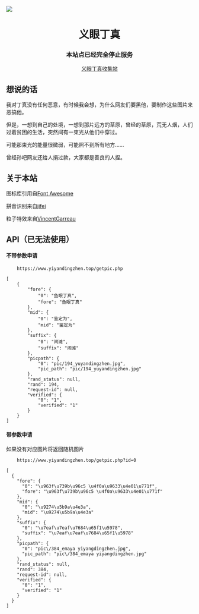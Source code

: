 ![](https://github.com/PencilCore/yiyandingzhen/blob/main/poster.png)

<div align="center">

# 义眼丁真

### 本站点已经完全停止服务

[义眼丁真收集站](https://www.yiyandingzhen.top)

</div>

<div>

## 想说的话

我对丁真没有任何恶意，有时候我会想，为什么网友们要黑他，要制作这些图片来恶搞他。

但是，一想到自己的处境，一想到那片远方的草原，曾经的草原，荒无人烟，人们过着贫困的生活，突然间有一束光从他们中穿过。

可能那束光的能量很微弱，可能照不到所有地方……

曾经孙吧网友还给人捐过款，大家都是善良的人捏。
</div>
<div>

## 关于本站

图标库引用自[Font Awesome](https://fontawesome.com)

拼音识别来自[jifei](https://github.com/jifei/Pinyin)

粒子特效来自[VincentGarreau](https://github.com/VincentGarreau/particles.js)
</div>

## API（已无法使用）

#### 不带参数申请


        https://www.yiyandingzhen.top/getpic.php


```
[
    {
        "fore": {
            "0": "鱼眼丁真",
            "fore": "鱼眼丁真"
        },
        "mid": {
            "0": "鉴定为",
            "mid": "鉴定为"
        },
        "suffix": {
            "0": "闹滩",
            "suffix": "闹滩"
        },
        "picpath": {
            "0": "pic/194_yuyandingzhen.jpg",
            "pic_path": "pic/194_yuyandingzhen.jpg"
        },
        "rand_status": null,
        "rand": 194,
        "request-id": null,
        "verified": {
            "0": "1",
            "verified": "1"
        }
    }
]
```

#### 带参数申请

如果没有对应图片将返回随机图片


        https://www.yiyandingzhen.top/getpic.php?id=0


```
[
  {
    "fore": {
      "0": "\u963f\u739b\u96c5 \u4f0a\u9633\u4e01\u771f",
      "fore": "\u963f\u739b\u96c5 \u4f0a\u9633\u4e01\u771f"
    },
    "mid": {
      "0": "\u9274\u5b9a\u4e3a",
      "mid": "\u9274\u5b9a\u4e3a"
    },
    "suffix": {
      "0": "\u7eaf\u7eaf\u7684\u65f1\u5978",
      "suffix": "\u7eaf\u7eaf\u7684\u65f1\u5978"
    },
    "picpath": {
      "0": "pic\/384_emaya yiyangdingzhen.jpg",
      "pic_path": "pic\/384_emaya yiyangdingzhen.jpg"
    },
    "rand_status": null,
    "rand": 384,
    "request-id": null,
    "verified": {
      "0": "1",
      "verified": "1"
    }
  }
]
```

